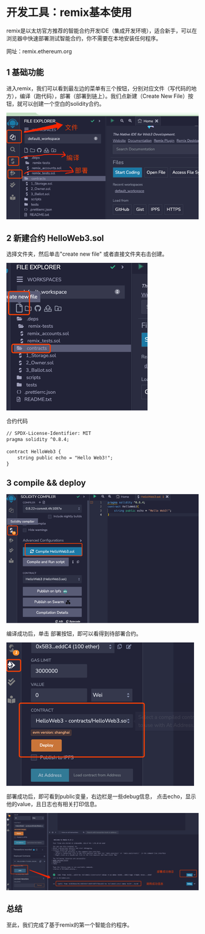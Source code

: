 # 开发工具：remix基本使用

remix是以太坊官方推荐的智能合约开发IDE（集成开发环境），适合新手，可以在浏览器中快速部署测试智能合约，你不需要在本地安装任何程序。

网址：remix.ethereum.org

## 1 基础功能

进入remix，我们可以看到最左边的菜单有三个按钮，分别对应文件（写代码的地方），编译（跑代码），部署（部署到链上）。我们点新建（Create
New File）按钮，就可以创建一个空白的solidity合约。

![remix-1.png](remix-1.png)

## 2 新建合约 HelloWeb3.sol

选择文件夹，然后单击"create new file" 或者直接文件夹右击创建。

![img.png](remix-2.png)

合约代码

```solidity
// SPDX-License-Identifier: MIT
pragma solidity ^0.8.4;

contract HelloWeb3 {
    string public echo = "Hello Web3!";
}
```

## 3 compile && deploy

![remix-3.png](remix-3.png)

编译成功后，单击 部署按钮，即可以看得到待部署合约。

![img.png](remix-4.png)

部署成功后，即可看到public变量，右边栏是一些debug信息，
点击echo，显示他的value，且日志也有相关打印信息。

![img.png](remix-5.png)

## 总结

至此，我们完成了基于remix的第一个智能合约程序。

